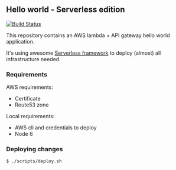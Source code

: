 ## Hello world - Serverless edition

[![Build Status](https://travis-ci.org/cintiadr/sample-lambda-app.svg?branch=master)](https://travis-ci.org/cintiadr/sample-lambda-app)

This repository contains an AWS lambda + API gateway hello world application.

It's using awesome [Serverless framework](https://serverless.com/) to deploy (almost) all infrastructure needed.


### Requirements

AWS requirements:
  - Certificate
  - Route53 zone

Local requirements:
  - AWS cli and credentials to deploy
  - Node 6

### Deploying changes
```
$ ./scripts/deploy.sh
```

